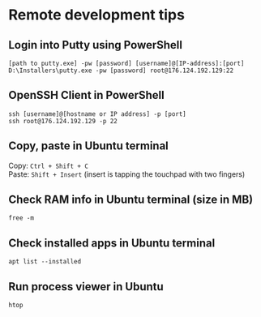 # Remote development tips

## Login into Putty using PowerShell

```
[path to putty.exe] -pw [password] [username]@[IP-address]:[port]
D:\Installers\putty.exe -pw [password] root@176.124.192.129:22
```

## OpenSSH Client in PowerShell

```
ssh [username]@[hostname or IP address] -p [port]
ssh root@176.124.192.129 -p 22
```

## Copy, paste in Ubuntu terminal

Copy: `Ctrl + Shift + C`  
Paste: `Shift + Insert` (insert is tapping the touchpad with two fingers)

## Check RAM info in Ubuntu terminal (size in MB)

```
free -m
```

## Check installed apps in Ubuntu terminal

```
apt list --installed
```

## Run process viewer in Ubuntu

```
htop
```